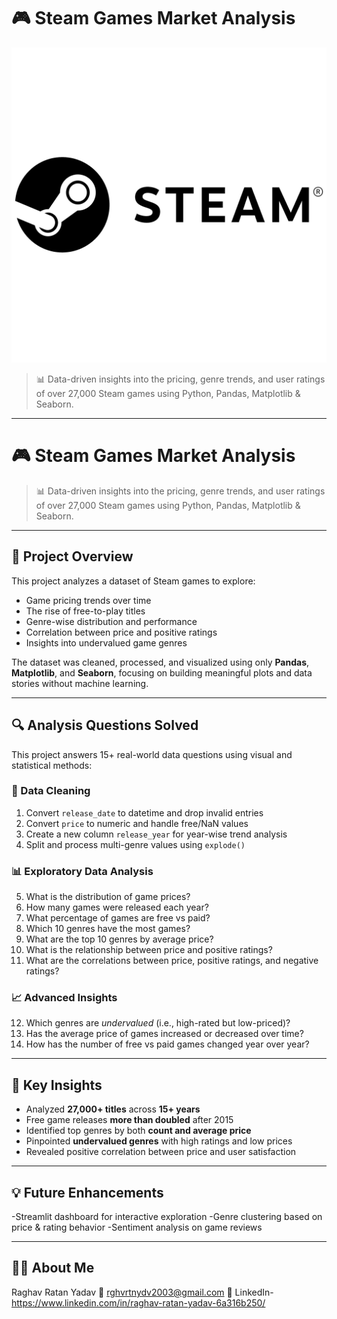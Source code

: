 # 🎮 Steam Games Market Analysis
![STEAM LOGO](https://github.com/Raghavratan2003/Steam-Games-Market-Analysis/blob/main/Steam%20logo.png)
> 📊 Data-driven insights into the pricing, genre trends, and user ratings of over 27,000 Steam games using Python, Pandas, Matplotlib & Seaborn.

---

# 🎮 Steam Games Market Analysis 

> 📊 Data-driven insights into the pricing, genre trends, and user ratings of over 27,000 Steam games using Python, Pandas, Matplotlib & Seaborn.

---

## 📌 Project Overview

This project analyzes a dataset of Steam games to explore:

- Game pricing trends over time  
- The rise of free-to-play titles  
- Genre-wise distribution and performance  
- Correlation between price and positive ratings  
- Insights into undervalued game genres

The dataset was cleaned, processed, and visualized using only **Pandas**, **Matplotlib**, and **Seaborn**, focusing on building meaningful plots and data stories without machine learning.

---

## 🔍 Analysis Questions Solved

This project answers 15+ real-world data questions using visual and statistical methods:

### 🧹 Data Cleaning
1. Convert `release_date` to datetime and drop invalid entries  
2. Convert `price` to numeric and handle free/NaN values  
3. Create a new column `release_year` for year-wise trend analysis  
4. Split and process multi-genre values using `explode()`

### 📊 Exploratory Data Analysis
5. What is the distribution of game prices?  
6. How many games were released each year?  
7. What percentage of games are free vs paid?  
8. Which 10 genres have the most games?  
9. What are the top 10 genres by average price?  
10. What is the relationship between price and positive ratings?  
11. What are the correlations between price, positive ratings, and negative ratings?

### 📈 Advanced Insights
12. Which genres are *undervalued* (i.e., high-rated but low-priced)?  
13. Has the average price of games increased or decreased over time?  
14. How has the number of free vs paid games changed year over year?

---

## 🧠 Key Insights

- Analyzed **27,000+ titles** across **15+ years**  
- Free game releases **more than doubled** after 2015  
- Identified top genres by both **count and average price**  
- Pinpointed **undervalued genres** with high ratings and low prices  
- Revealed positive correlation between price and user satisfaction

---


## 💡 Future Enhancements

-Streamlit dashboard for interactive exploration
-Genre clustering based on price & rating behavior
-Sentiment analysis on game reviews 

---

## 🙋‍♂️ About Me
Raghav Ratan Yadav
📧 rghvrtnydv2003@gmail.com
🔗 LinkedIn- https://www.linkedin.com/in/raghav-ratan-yadav-6a316b250/
